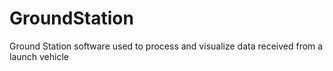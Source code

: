 # GroundStation
Ground Station software used to process and visualize data received from a launch vehicle
